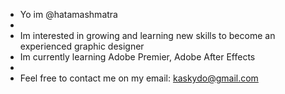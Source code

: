 - Yo im @hatamashmatra
- 
-  Im interested in growing and learning new skills to become an experienced graphic designer
-  Im currently learning Adobe Premier, Adobe After Effects
-  
-  Feel free to contact me on my email: kaskydo@gmail.com
  

